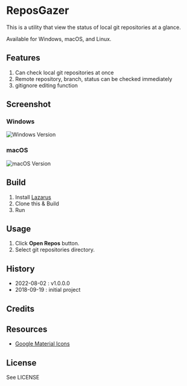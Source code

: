 # ReposGazer

This is a utility that view the status of local git repositories at a glance.

Available for Windows, macOS, and Linux.

## Features

1. Can check local git repositories at once
2. Remote repository, branch, status can be checked immediately
3. gitignore editing function

## Screenshot

### Windows

![Windows Version](/screenshot/win_v1.0.0.0.png?raw=true "Windows Version")

### macOS

![macOS Version](/screenshot/macos_v1.0.0.0.png?raw=true "macOS Version")

## Build

1. Install [Lazarus](http://www.lazarus-ide.org/)
2. Clone this & Build
3. Run

## Usage

1. Click **Open Repos** button.
2. Select git repositories directory.

## History

- 2022-08-02 : v1.0.0.0
- 2018-09-19 : initial project

## Credits

## Resources

- [Google Material Icons](https://fonts.google.com/icons?icon.platform=web)

## License

See LICENSE
